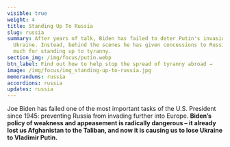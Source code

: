 ```yaml
---
visible: true
weight: 4
title: Standing Up To Russia
slug: russia
summary: After years of talk, Biden has failed to deter Putin's invasion of
  Ukraine. Instead, behind the scenes he has given concessions to Russia. So
  much for standing up to tyranny.
section_img: /img/focus/putin.webp
btn_label: Find out how to help stop the spread of tyranny abroad →
image: /img/focus/img_standing-up-to-russia.jpg
memorandums: russia
accordions: russia
updates: russia
---
```

Joe Biden has failed one of the most important tasks of the U.S. President since 1945: preventing Russia from invading further into Europe. **Biden’s policy of weakness and appeasement is radically dangerous – it already lost us Afghanistan to the Taliban, and now it is causing us to lose Ukraine to Vladimir Putin.**